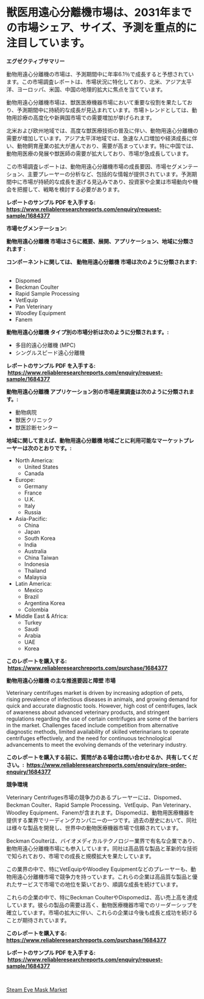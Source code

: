 <p><h1>獣医用遠心分離機市場は、2031年までの市場シェア、サイズ、予測を重点的に注目しています。</h1></p><p><strong>エグゼクティブサマリー</strong></p>
<p><p>動物用遠心分離機の市場は、予測期間中に年率6.1％で成長すると予想されています。この市場調査レポートは、市場状況に特化しており、北米、アジア太平洋、ヨーロッパ、米国、中国の地理的拡大に焦点を当てています。</p><p>動物用遠心分離機市場は、獣医医療機器市場において重要な役割を果たしており、予測期間中に持続的な成長が見込まれています。市場トレンドとしては、動物用診療の高度化や新興国市場での需要増加が挙げられます。</p><p>北米および欧州地域では、高度な獣医療技術の普及に伴い、動物用遠心分離機の需要が増加しています。アジア太平洋地域では、急速な人口増加や経済成長に伴い、動物飼育産業の拡大が進んでおり、需要が高まっています。特に中国では、動物用医療の発展や獣医師の需要が拡大しており、市場が急成長しています。</p><p>この市場調査レポートは、動物用遠心分離機市場の成長要因、市場セグメンテーション、主要プレーヤーの分析など、包括的な情報が提供されています。予測期間中に市場が持続的な成長を遂げる見込みであり、投資家や企業は市場動向や機会を把握して、戦略を検討する必要があります。</p></p>
<p><strong>レポートのサンプル PDF を入手する: <a href="https://www.reliableresearchreports.com/enquiry/request-sample/1684377">https://www.reliableresearchreports.com/enquiry/request-sample/1684377</a></strong></p>
<p><strong>市場セグメンテーション:</strong></p>
<p><strong> 動物用遠心分離機 市場はさらに概要、展開、アプリケーション、地域に分類されます :</strong></p>
<p><strong>コンポーネントに関しては、 動物用遠心分離機 市場は次のように分類されます: &nbsp;</strong></p>
<p><ul><li>Dispomed</li><li>Beckman Coulter</li><li>Rapid Sample Processing</li><li>VetEquip</li><li>Pan Veterinary</li><li>Woodley Equipment</li><li>Fanem</li></ul></p>
<p><strong> 動物用遠心分離機 タイプ別の市場分析は次のように分類されます。:</strong></p>
<p><ul><li>多目的遠心分離機 (MPC)</li><li>シングルスピード遠心分離機</li></ul></p>
<p><strong>レポートのサンプル PDF を入手する: &nbsp;<a href="https://www.reliableresearchreports.com/enquiry/request-sample/1684377">https://www.reliableresearchreports.com/enquiry/request-sample/1684377</a></strong></p>
<p><strong> 動物用遠心分離機 アプリケーション別の市場産業調査は次のように分類されます。:</strong></p>
<p><ul><li>動物病院</li><li>獣医クリニック</li><li>獣医診断センター</li></ul></p>
<p><strong>地域に関して言えば、動物用遠心分離機 地域ごとに利用可能なマーケットプレーヤーは次のとおりです。:</strong></p>
<p><ul>
    <li>
        North America:
        <ul>
            <li>United States</li>
            <li>Canada</li>
        </ul>
    </li>
    <li>
        Europe:
        <ul>
            <li>Germany</li>
            <li>France</li>
            <li>U.K.</li>
            <li>Italy</li>
            <li>Russia</li>
        </ul>
    </li>
    <li>
        Asia-Pacific:
        <ul>
            <li>China</li>
            <li>Japan</li>
            <li>South Korea</li>
            <li>India</li>
            <li>Australia</li>
            <li>China Taiwan</li>
            <li>Indonesia</li>
            <li>Thailand</li>
            <li>Malaysia</li>
        </ul>
    </li>
    <li>
        Latin America:
        <ul>
            <li>Mexico</li>
            <li>Brazil</li>
            <li>Argentina Korea</li>
            <li>Colombia</li>
        </ul>
    </li>
    <li>
        Middle East & Africa:
        <ul>
            <li>Turkey</li>
            <li>Saudi</li>
            <li>Arabia</li>
            <li>UAE</li>
            <li>Korea</li>
        </ul>
    </li>
    </ul></p>
<p><strong>このレポートを購入する: &nbsp;<a href="https://www.reliableresearchreports.com/purchase/1684377">https://www.reliableresearchreports.com/purchase/1684377</a></strong></p>
<p><strong>動物用遠心分離機 の主な推進要因と障壁 市場</strong></p>
<p><p>Veterinary centrifuges market is driven by increasing adoption of pets, rising prevalence of infectious diseases in animals, and growing demand for quick and accurate diagnostic tools. However, high cost of centrifuges, lack of awareness about advanced veterinary products, and stringent regulations regarding the use of certain centrifuges are some of the barriers in the market. Challenges faced include competition from alternative diagnostic methods, limited availability of skilled veterinarians to operate centrifuges effectively, and the need for continuous technological advancements to meet the evolving demands of the veterinary industry.</p></p>
<p><strong>このレポートを購入する前に、質問がある場合は問い合わせるか、共有してください。:&nbsp; <a href="https://www.reliableresearchreports.com/enquiry/pre-order-enquiry/1684377">https://www.reliableresearchreports.com/enquiry/pre-order-enquiry/1684377</a></strong></p>
<p><strong>競争環境</strong></p>
<p><p>Veterinary Centrifuges市場の競争力のあるプレーヤーには、Dispomed、Beckman Coulter、Rapid Sample Processing、VetEquip、Pan Veterinary、Woodley Equipment、Fanemが含まれます。Dispomedは、動物用医療機器を提供する業界でリーディングカンパニーの一つです。過去の歴史において、同社は様々な製品を開発し、世界中の動物医療機器市場で信頼されています。</p><p>Beckman Coulterは、バイオメディカルテクノロジー業界で有名な企業であり、動物用遠心分離機市場にも参入しています。同社は高品質な製品と革新的な技術で知られており、市場での成長と規模拡大を果たしています。</p><p>この業界の中で、特にVetEquipやWoodley Equipmentなどのプレーヤーも、動物用遠心分離機市場で競争力を持っています。これらの企業は高品質な製品と優れたサービスで市場での地位を築いており、順調な成長を続けています。</p><p>これらの企業の中で、特にBeckman CoulterやDispomedは、高い売上高を達成しています。彼らの製品の需要は高く、動物医療機器市場でのリーダーシップを確立しています。市場の拡大に伴い、これらの企業は今後も成長と成功を続けることが期待されています。</p></p>
<p><strong>このレポートを購入する: &nbsp; <a href="https://www.reliableresearchreports.com/purchase/1684377">https://www.reliableresearchreports.com/purchase/1684377</a></strong></p>
<p><strong>レポートのサンプル PDF を入手する: &nbsp;<a href="https://www.reliableresearchreports.com/enquiry/request-sample/1684377">https://www.reliableresearchreports.com/enquiry/request-sample/1684377</a></strong><strong></strong></p>
<p>&nbsp;</p>
<p><p><a href="https://picayune-night-cbd.notion.site/Steam-Eye-Mask-Market-Size-Growth-Outlook-from-2024-to-2031-projecting-at-Market-s-Trends-Analysis-1557da0347654a20bd205490f78eff85">Steam Eye Mask Market</a></p></p>
